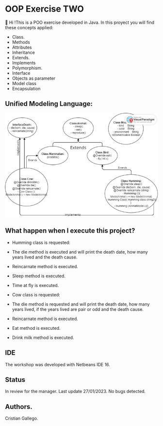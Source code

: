 # OOP Exercise TWO
👋 Hi !This is a POO exercise developed in Java. In this proyect you will find these concepts applied:

- Class.
- Methods
- Attributes
- Inheritance
- Extends.
- Implements
- Polymorphism.
- Interface
- Objects as parameter
- Model class
- Encapsulation

## Unified Modeling Language: 

![Capture](https://github.com/crisgahur/OOPExerciseTwo/blob/develop/OOPExercise.png)

## What happen when I execute this project?
- Humming class is requested:
- The die method is executed and will print the death date, how many years lived and the death cause. 
- Reincarnate method is executed.
- Sleep method is executed. 
- Time at fly is executed. 

- Cow class is requested:
- The die method is requested and will print the death date, how many years lived, if the years lived are pair or odd and the death cause. 
- Reincarnate method is executed.
- Eat method is executed. 
- Drink milk method is executed.

## IDE
The workshop was developed with Netbeans IDE 16.

## Status 
In review for the manager. Last update 27/01/2023. No bugs detected.

## Authors.
Cristian Gallego.




